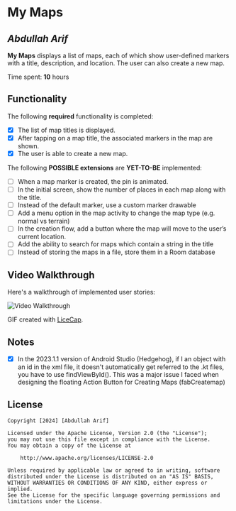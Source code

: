# My Maps

## *Abdullah Arif*

**My Maps** displays a list of maps, each of which show user-defined markers with a title, description, and location. The user can also create a new map.

Time spent: **10** hours

## Functionality

The following **required** functionality is completed:

* [x] The list of map titles is displayed.
* [x] After tapping on a map title, the associated markers in the map are shown.
* [x] The user is able to create a new map.

The following **POSSIBLE extensions** are **YET-TO-BE** implemented:

* [ ] When a map marker is created, the pin is animated.
* [ ] In the initial screen, show the number of places in each map along with the title.
* [ ] Instead of the default marker, use a custom marker drawable
* [ ] Add a menu option in the map activity to change the map type (e.g. normal vs terrain)
* [ ] In the creation flow, add a button where the map will move to the user’s current location.
* [ ] Add the ability to search for maps which contain a string in the title
* [ ] Instead of storing the maps in a file, store them in a Room database

## Video Walkthrough

Here's a walkthrough of implemented user stories:

<img src='https://im2.ezgif.com/tmp/ezgif-2-48fc05427c.gif' title='Video Walkthrough' width='' alt='Video Walkthrough' />

GIF created with [LiceCap](http://www.cockos.com/licecap/).

## Notes

* [x] In the 2023.1.1 version of Android Studio (Hedgehog), if I an object with an id in the xml file, it doesn't automatically get referred to the .kt files, you have to use findViewById(). This was a major issue I faced when designing the floating Action Button for Creating Maps (fabCreatemap)

## License

    Copyright [2024] [Abdullah Arif]
    
    Licensed under the Apache License, Version 2.0 (the "License");
    you may not use this file except in compliance with the License.
    You may obtain a copy of the License at
    
        http://www.apache.org/licenses/LICENSE-2.0
    
    Unless required by applicable law or agreed to in writing, software
    distributed under the License is distributed on an "AS IS" BASIS,
    WITHOUT WARRANTIES OR CONDITIONS OF ANY KIND, either express or implied.
    See the License for the specific language governing permissions and
    limitations under the License.